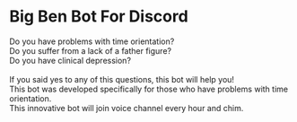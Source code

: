 # Big Ben Bot For Discord

Do you have problems with time orientation? <br />
Do you suffer from a lack of a father figure? <br />
Do you have clinical depression? <br />
<br />
If you said yes to any of this questions, this bot will help you! <br />
This bot was developed specifically for those who have problems with time orientation. <br />
This innovative bot will join voice channel every hour and chim. <br />
